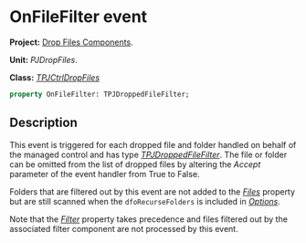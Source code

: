 # OnFileFilter event

**Project:** [Drop Files Components](../API.md).

**Unit:** _PJDropFiles_.

**Class:** _[TPJCtrlDropFiles](./TPJCtrlDropFiles.md)_

```pascal
property OnFileFilter: TPJDroppedFileFilter;
```

## Description

This event is triggered for each dropped file and folder handled on behalf of the managed control and has type _[TPJDroppedFileFilter](./TPJDroppedFileFilter.md)_. The file or folder can be omitted from the list of dropped files by altering the _Accept_ parameter of the event handler from True to False.

Folders that are filtered out by this event are not added to the _[Files](./TPJCtrlDropFiles-Files.md)_ property but are still scanned when the `dfoRecurseFolders` is included in _[Options](./TPJCtrlDropFiles-Options.md)_.

Note that the _[Filter](./TPJCtrlDropFiles-Filter.md)_ property takes precedence and files filtered out by the associated filter component are not processed by this event.
